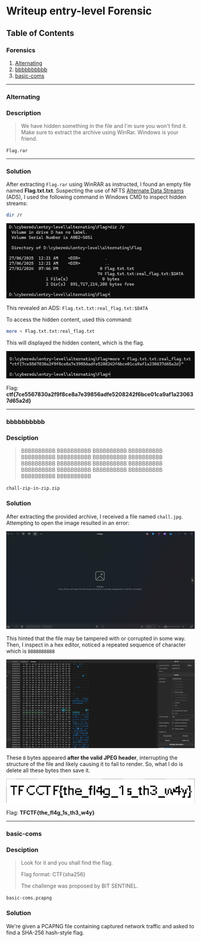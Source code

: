 # Writeup entry-level Forensic

## Table of Contents

### Forensics
1. [Alternating](#alternating)
2. [bbbbbbbbbb](#bbbbbbbbbb)
3. [basic-coms](#basic-coms)

---

### Alternating

### Description
> We have hidden something in the file and I'm sure you won't find it. Make sure to extract the archive using WinRar. Windows is your friend.

`Flag.rar`

---

### Solution

After extracting `Flag.rar` using WinRAR as instructed, I found an empty file named **Flag.txt.txt**.
Suspecting the use of NFTS [Alternate Data Streams](https://owasp.org/www-community/attacks/Windows_alternate_data_stream) (ADS), I used the following command in Windows CMD to inspect hidden streams:

```bash
dir /r
```
![alternating1](img/alternating1.png)

This revealed an ADS: `Flag.txt.txt:real_flag.txt:$DATA`

To access the hidden content, used this command:

```bash
more < Flag.txt.txt:real_flag.txt
```

This will displayed the hidden content, which is the flag.

![alternating2](img/alternating2.png)

Flag: **ctf{7ce5567830a2f9f8ce8a7e39856adfe5208242f6bce01ca9af1a230637d65a2d}**

---

### bbbbbbbbbb

### Desciption
> BBBBBBBBBB BBBBBBBBBB BBBBBBBBBB BBBBBBBBBB BBBBBBBBBB BBBBBBBBBB BBBBBBBBBB BBBBBBBBBB BBBBBBBBBB BBBBBBBBBB BBBBBBBBBB BBBBBBBBBB BBBBBBBBBB BBBBBBBBBB BBBBBBBBBB BBBBBBBBBB BBBBBBBBBB BBBBBBBBBB

`chall-zip-in-zip.zip`

### Solution

After extracting the provided archive, I received a file named `chall.jpg`. Attempting to open the image resulted in an error:

![bbbbbbbbbb1](img/bbbbbbbbbb1.png)

This hinted that the file may be tampered with or corrupted in some way. Then, I inspect in a hex editor, noticed a repeated sequence of character which is `BBBBBBBBBB`

![bbbbbbbbbb2](img/bbbbbbbbbb2.png)

These `B` bytes appeared **after the valid JPEG header**, interrupting the structure of the file and likely causing it to fail to render. So, what I do is delete all these bytes then save it.

![bbbbbbbbbb2](img/bbbbbbbbbb3.jpg)

Flag: **TFCTF{the_fl4g_1s_th3_w4y}**

---

### basic-coms

### Desciption
> Look for it and you shall find the flag.
> 
> Flag format: CTF{sha256}
>
> The challenge was proposed by BIT SENTINEL.

`basic-coms.pcapng`

### Solution

We're given a PCAPNG file containing captured network traffic and asked to find a SHA-256 hash-style flag.



